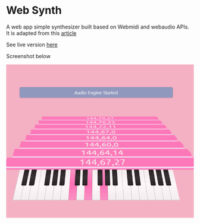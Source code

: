 # Web Synth
 A web app simple synthesizer built based on Webmidi and webaudio APIs.  
It is adapted from this [article](https://medium.com/hackernoon/how-to-build-a-collaborative-midi-app-with-express-js-socket-io-273663b63201)  

See live version [here](ebony-carpal-area.glitch.me)

Screenshot below

![Screenshot of web app](public/res/images/screencap.png)